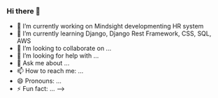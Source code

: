 ### Hi there 👋


- 🔭 I’m currently working on Mindsight developmenting HR system
- 🌱 I’m currently learning Django, Django Rest Framework, CSS, SQL, AWS
- 👯 I’m looking to collaborate on ...
- 🤔 I’m looking for help with ...
- 💬 Ask me about ...
- 📫 How to reach me: ...
- 😄 Pronouns: ...
- ⚡ Fun fact: ...
-->
